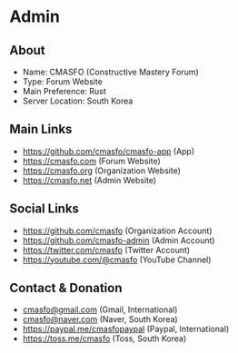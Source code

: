 
# Admin

## About

* Name: CMASFO (Constructive Mastery Forum)
* Type: Forum Website
* Main Preference: Rust
* Server Location: South Korea

## Main Links

* https://github.com/cmasfo/cmasfo-app (App)
* https://cmasfo.com (Forum Website)
* https://cmasfo.org (Organization Website)
* https://cmasfo.net (Admin Website)

## Social Links

* https://github.com/cmasfo (Organization Account)
* https://github.com/cmasfo-admin (Admin Account)
* https://twitter.com/cmasfo (Twitter Account)
* https://youtube.com/@cmasfo (YouTube Channel)

## Contact & Donation

* cmasfo@gmail.com (Gmail, International)
* cmasfo@naver.com (Naver, South Korea)
* https://paypal.me/cmasfopaypal (Paypal, International)
* https://toss.me/cmasfo (Toss, South Korea)

